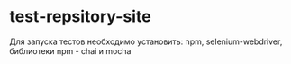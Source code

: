 # test-repsitory-site
Для запуска тестов необходимо установить: npm, selenium-webdriver, библиотеки npm - chai и mocha
